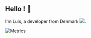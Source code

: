 ## Hello ! 🤙
<div align="">
  <p>
    I'm Luis, a developer from Denmark <img src="https://img.icons8.com/color/15/000000/denmark.png"/>. 
  </p>
</div>

![Metrics](https://metrics.lecoq.io/Luis-Sejer?template=classic&base.community=0&base.repositories=0&languages=1&fortune=1&lines=1&isocalendar=1&base=header%2C%20activity%2C%20community%2C%20repositories%2C%20metadata&base.indepth=false&base.hireable=false&base.skip=false&isocalendar=false&isocalendar.duration=full-year&languages=false&languages.ignored=html%2Ccss&languages.limit=8&languages.threshold=0%25&languages.other=false&languages.colors=github&languages.sections=most-used&languages.indepth=false&languages.analysis.timeout=15&languages.analysis.timeout.repositories=7.5&languages.categories=markup%2C%20programming&languages.recent.categories=markup%2C%20programming&languages.recent.load=300&languages.recent.days=14&lines=false&lines.sections=base&lines.repositories.limit=4&lines.history.limit=1&lines.delay=0&fortune=false&config.timezone=Europe%2FCopenhagen)
